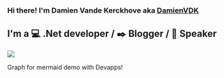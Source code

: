 ### Hi there! I'm Damien Vande Kerckhove aka [DamienVDK][WebSite]

## I'm a :computer: .Net developer / :black_nib: Blogger / :mega: Speaker

![](C:\Users\DamienVandeKerckhove\vdekercd\mermaids\graph-mermaid.png)

Graph for mermaid demo with Devapps!

[WebSite]: https://damienvdk.com
